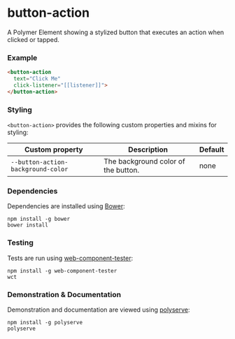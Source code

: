 # button-action

A Polymer Element showing a stylized button that executes an action when clicked or tapped.

### Example
```html
<button-action
  text="Click Me"
  click-listener="[[listener]]">
</button-action>
```

### Styling

`<button-action>` provides the following custom properties and mixins for styling:

Custom property                    | Description                         | Default
-----------------------------------|-------------------------------------|--------
`--button-action-background-color` | The background color of the button. | none

### Dependencies

Dependencies are installed using [Bower](http://bower.io/):

    npm install -g bower
    bower install

### Testing

Tests are run using [web-component-tester](https://github.com/Polymer/web-component-tester):

    npm install -g web-component-tester
    wct

### Demonstration & Documentation

Demonstration and documentation are viewed using [polyserve](https://github.com/PolymerLabs/polyserve):

    npm install -g polyserve
    polyserve

